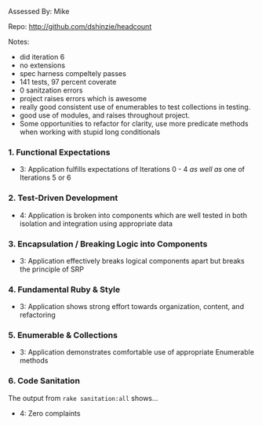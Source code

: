 Assessed By: Mike

Repo: http://github.com/dshinzie/headcount

Notes:

* did iteration 6
* no extensions
* spec harness compeltely passes
* 141 tests, 97 percent coverate
* 0 sanitzation errors
* project raises errors which is awesome
* really good consistent use of enumerables to test collections in testing.
* good use of modules, and raises throughout project.
* Some opportunities to refactor for clarity, use more predicate methods
when working with stupid long conditionals



### 1. Functional Expectations

* 3: Application fulfills expectations of Iterations 0 - 4 *as well as* one of Iterations 5 or 6

### 2. Test-Driven Development

* 4: Application is broken into components which are well tested in both isolation and integration using appropriate data

### 3. Encapsulation / Breaking Logic into Components

* 3: Application effectively breaks logical components apart but breaks the principle of SRP

### 4. Fundamental Ruby & Style

* 3:  Application shows strong effort towards organization, content, and refactoring

### 5. Enumerable & Collections

* 3: Application demonstrates comfortable use of appropriate Enumerable methods

### 6. Code Sanitation

The output from `rake sanitation:all` shows...

* 4: Zero complaints
